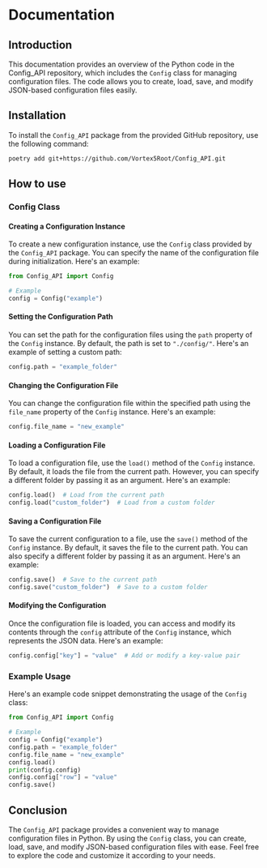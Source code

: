 # Documentation

## Introduction

This documentation provides an overview of the Python code in the Config_API repository, which includes the `Config` class for managing configuration files. The code allows you to create, load, save, and modify JSON-based configuration files easily.

## Installation

To install the `Config_API` package from the provided GitHub repository, use the following command:

```bash
poetry add git+https://github.com/Vortex5Root/Config_API.git
```

## How to use

### Config Class

#### Creating a Configuration Instance

To create a new configuration instance, use the `Config` class provided by the `Config_API` package. You can specify the name of the configuration file during initialization. Here's an example:

```python
from Config_API import Config

# Example
config = Config("example")
```

#### Setting the Configuration Path

You can set the path for the configuration files using the `path` property of the `Config` instance. By default, the path is set to `"./config/"`. Here's an example of setting a custom path:

```python
config.path = "example_folder"
```

#### Changing the Configuration File

You can change the configuration file within the specified path using the `file_name` property of the `Config` instance. Here's an example:

```python
config.file_name = "new_example"
```

#### Loading a Configuration File

To load a configuration file, use the `load()` method of the `Config` instance. By default, it loads the file from the current path. However, you can specify a different folder by passing it as an argument. Here's an example:

```python
config.load()  # Load from the current path
config.load("custom_folder")  # Load from a custom folder
```

#### Saving a Configuration File

To save the current configuration to a file, use the `save()` method of the `Config` instance. By default, it saves the file to the current path. You can also specify a different folder by passing it as an argument. Here's an example:

```python
config.save()  # Save to the current path
config.save("custom_folder")  # Save to a custom folder
```

#### Modifying the Configuration

Once the configuration file is loaded, you can access and modify its contents through the `config` attribute of the `Config` instance, which represents the JSON data. Here's an example:

```python
config.config["key"] = "value"  # Add or modify a key-value pair
```

### Example Usage

Here's an example code snippet demonstrating the usage of the `Config` class:

```python
from Config_API import Config

# Example
config = Config("example")
config.path = "example_folder"
config.file_name = "new_example"
config.load()
print(config.config)
config.config["row"] = "value"
config.save()
```

## Conclusion

The `Config_API` package provides a convenient way to manage configuration files in Python. By using the `Config` class, you can create, load, save, and modify JSON-based configuration files with ease. Feel free to explore the code and customize it according to your needs.